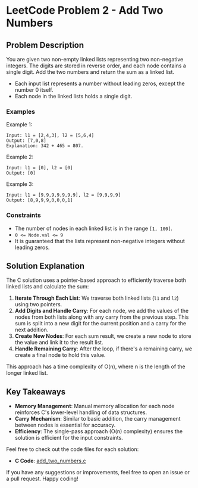 # LeetCode Problem 2 - Add Two Numbers

## Problem Description
You are given two non-empty linked lists representing two non-negative integers. The digits are stored in reverse order, and each node contains a single digit. Add the two numbers and return the sum as a linked list.

- Each input list represents a number without leading zeros, except the number 0 itself.
- Each node in the linked lists holds a single digit.

### Examples
Example 1:
```
Input: l1 = [2,4,3], l2 = [5,6,4]
Output: [7,0,8]
Explanation: 342 + 465 = 807.
```

Example 2:
```
Input: l1 = [0], l2 = [0]
Output: [0]
```

Example 3:
```
Input: l1 = [9,9,9,9,9,9,9], l2 = [9,9,9,9]
Output: [8,9,9,9,0,0,0,1]
```

### Constraints
- The number of nodes in each linked list is in the range `[1, 100]`.
- `0 <= Node.val <= 9`
- It is guaranteed that the lists represent non-negative integers without leading zeros.

## Solution Explanation
The C solution uses a pointer-based approach to efficiently traverse both linked lists and calculate the sum:

1. **Iterate Through Each List**: We traverse both linked lists (`l1` and `l2`) using two pointers.
2. **Add Digits and Handle Carry**: For each node, we add the values of the nodes from both lists along with any carry from the previous step. This sum is split into a new digit for the current position and a carry for the next addition.
3. **Create New Nodes**: For each sum result, we create a new node to store the value and link it to the result list.
4. **Handle Remaining Carry**: After the loop, if there's a remaining carry, we create a final node to hold this value.

This approach has a time complexity of O(n), where n is the length of the longer linked list.

## Key Takeaways
- **Memory Management**: Manual memory allocation for each node reinforces C's lower-level handling of data structures.
- **Carry Mechanism**: Similar to basic addition, the carry management between nodes is essential for accuracy.
- **Efficiency**: The single-pass approach (O(n) complexity) ensures the solution is efficient for the input constraints.

Feel free to check out the code files for each solution:

- **C Code**: [add_two_numbers.c](add_two_numbers.c)

If you have any suggestions or improvements, feel free to open an issue or a pull request. Happy coding!
